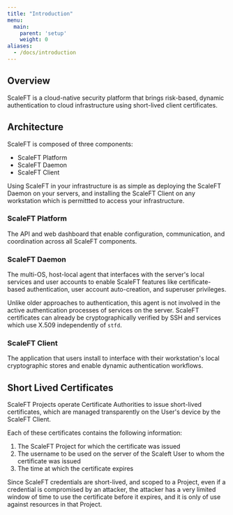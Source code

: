 ```yaml
---
title: "Introduction"
menu:
  main:
    parent: 'setup'
    weight: 0
aliases:
  - /docs/introduction
---
```


## Overview

ScaleFT is a cloud-native security platform that brings risk-based, dynamic authentication to cloud infrastructure using short-lived client certificates.

## Architecture

ScaleFT is composed of three components:

* ScaleFT Platform
* ScaleFT Daemon
* ScaleFT Client

Using ScaleFT in your infrastructure is as simple as deploying the ScaleFT Daemon on your servers, and installing the ScaleFT Client on any workstation which is permittted to access your infrastructure.

### ScaleFT Platform

The API and web dashboard that enable configuration, communication, and coordination across all ScaleFT components.

### ScaleFT Daemon

The multi-OS, host-local agent that interfaces with the server's local services and user accounts to enable ScaleFT features like certificate-based authentication, user account auto-creation, and superuser privileges.

Unlike older approaches to authentication, this agent is not involved in the active authentication processes of services on the server. ScaleFT certificates can already be cryptographically verified by SSH and services which use X.509 independently of `stfd`.

### ScaleFT Client

The application that users install to interface with their workstation's local cryptographic stores and enable dynamic authentication workflows.

## Short Lived Certificates

ScaleFT Projects operate Certificate Authorities to issue short-lived certificates, which are managed transparently on the User's device by the ScaleFT Client.

Each of these certificates contains the following information:

1. The ScaleFT Project for which the certificate was issued
2. The username to be used on the server of the Scaleft User to whom the certificate was issued
3. The time at which the certificate expires

Since ScaleFT credentials are short-lived, and scoped to a Project, even if a credential is compromised by an attacker, the attacker has a very limited window of time to use the certificate before it expires, and it is only of use against resources in that Project.

